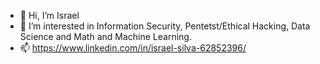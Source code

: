 - 👋 Hi, I’m Israel
- 👀 I’m interested in Information Security, Pentetst/Ethical Hacking, Data Science and Math and Machine Learning.
- 📫 https://www.linkedin.com/in/israel-silva-62852396/

<!---
israelhtr/israelhtr is a ✨ special ✨ repository because its `README.md` (this file) appears on your GitHub profile.
You can click the Preview link to take a look at your changes.
--->
